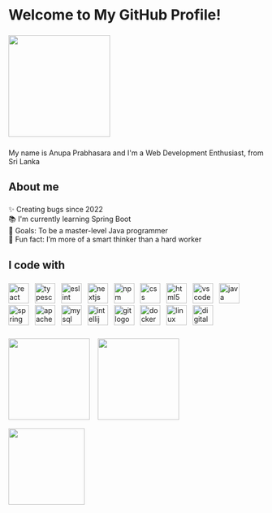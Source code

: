 <h1 align="left">Welcome to My GitHub Profile!</h1>

###

<div align="left">
  <img height="200" src="https://blogger.googleusercontent.com/img/b/R29vZ2xl/AVvXsEgryiAQHuRn40qF_Bx-O3yomdfq3OaLxWr4iRHl7SEWxM8jSaG62nhGVSendP8cLGsbDEpr11yAwEkuYbMkqrkKLcfWeJQUYvR_BDn8klQlznKSi9giMYV4gJN93qDCDdstEWbdhjfOzCY1ELJ8Tqnn6U-U5Y-5ftwB9odlv6HULop3LL0KfzBfJKxnw06j/s1600/www.anupa.lk.gif"  />
</div>

###

<p align="left">My name is Anupa Prabhasara and I'm a Web Development Enthusiast, from Sri Lanka</p>

###

<h2 align="left">About me</h2>

###

<p align="left">✨ Creating bugs since 2022<br>📚 I'm currently learning Spring Boot<br>🎯 Goals: To be a master-level Java programmer<br>🎲 Fun fact: I’m more of a smart thinker than a hard worker</p>

###

<h2 align="left">I code with</h2>

###

<div align="left">
  <img src="https://cdn.jsdelivr.net/gh/devicons/devicon/icons/react/react-original.svg" height="40" alt="react logo"  />
  <img width="4" />
  <img src="https://cdn.jsdelivr.net/gh/devicons/devicon/icons/typescript/typescript-original.svg" height="40" alt="typescript logo"  />
  <img width="4" />
  <img src="https://cdn.jsdelivr.net/gh/devicons/devicon/icons/eslint/eslint-original.svg" height="40" alt="eslint logo"  />
  <img width="4" />
  <img src="https://cdn.jsdelivr.net/gh/devicons/devicon/icons/nextjs/nextjs-original.svg" height="40" alt="nextjs logo"  />
  <img width="4" />
  <img src="https://cdn.jsdelivr.net/gh/devicons/devicon/icons/npm/npm-original-wordmark.svg" height="40" alt="npm logo"  />
  <img width="4" />
  <img src="https://cdn.jsdelivr.net/gh/devicons/devicon/icons/css3/css3-original.svg" height="40" alt="css logo"  />
  <img width="4" />
  <img src="https://cdn.jsdelivr.net/gh/devicons/devicon/icons/html5/html5-original.svg" height="40" alt="html5 logo"  />
  <img width="4" />
  <img src="https://cdn.jsdelivr.net/gh/devicons/devicon/icons/vscode/vscode-original.svg" height="40" alt="vscode logo"  />
  <img width="4" />
  <img src="https://cdn.jsdelivr.net/gh/devicons/devicon/icons/java/java-original.svg" height="40" alt="java logo"  />
  <img width="4" />
  <img src="https://cdn.jsdelivr.net/gh/devicons/devicon/icons/spring/spring-original.svg" height="40" alt="spring logo"  />
  <img width="4" />
  <img src="https://cdn.jsdelivr.net/gh/devicons/devicon/icons/apache/apache-original.svg" height="40" alt="apache logo"  />
  <img width="4" />
  <img src="https://cdn.jsdelivr.net/gh/devicons/devicon/icons/mysql/mysql-original.svg" height="40" alt="mysql logo"  />
  <img width="4" />
  <img src="https://cdn.jsdelivr.net/gh/devicons/devicon/icons/intellij/intellij-original.svg" height="40" alt="intellij logo"  />
  <img width="4" />
  <img src="https://cdn.jsdelivr.net/gh/devicons/devicon/icons/git/git-original.svg" height="40" alt="git logo"  />
  <img width="4" />
  <img src="https://cdn.jsdelivr.net/gh/devicons/devicon/icons/docker/docker-plain-wordmark.svg" height="40" alt="docker logo"  />
  <img width="4" />
  <img src="https://cdn.jsdelivr.net/gh/devicons/devicon/icons/linux/linux-original.svg" height="40" alt="linux logo"  />
  <img width="4" />
  <img src="https://cdn.jsdelivr.net/gh/devicons/devicon/icons/digitalocean/digitalocean-original.svg" height="40" alt="digitalocean logo"  />
</div>

###

<p align="left">
  <img src="https://github-readme-stats.vercel.app/api?username=anupaprabhasara&hide_title=false&hide_rank=false&show_icons=true&include_all_commits=true&count_private=true&disable_animations=false&theme=dark&locale=en&hide_border=false&order=1" height="160" />
  &nbsp;&nbsp;
  <img src="https://streak-stats.demolab.com?user=anupaprabhasara&locale=en&mode=daily&theme=dark&hide_border=false&border_radius=5&order=3" height="160" />
</p>

<div style="margin-top:2px;"></div>

<p align="left">
  <img src="https://github-profile-trophy.vercel.app?username=anupaprabhasara&theme=darkhub&column=-1&row=1&margin-w=8&margin-h=8&no-bg=false&no-frame=false&order=4" height="150" />
</p>

###
